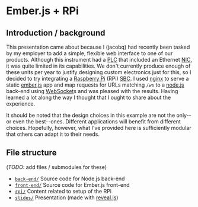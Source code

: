 # Ember.js + RPi

## Introduction / background

This presentation came about because I (jacobq) had recently been tasked by my employer to add a simple, flexible web interface to one of our products. Although this instrument had a [PLC](https://en.wikipedia.org/wiki/Programmable_logic_controller) that included an Ethernet [NIC](https://en.wikipedia.org/wiki/Network_interface_controller), it was quite limited in its capabilities. We don't currently produce enough of these units per year to justify designing custom electronics just for this, so I decided to try integrating a [Raspberry Pi](https://www.raspberrypi.org/) (RPi) [SBC](https://en.wikipedia.org/wiki/Single-board_computer). I used [nginx](https://nginx.org/) to serve a static [ember.js](https://emberjs.com/) app and map requests for URLs matching `/ws` to a [node.js](https://nodejs.org/en/) back-end using [WebSocket](https://developer.mozilla.org/en-US/docs/Web/API/WebSockets_API)s and was pleased with the results. Having learned a lot along the way I thought that I ought to share about the experience.

It should be noted that the design choices in this example are not the only--or even the best--ones. Different applications will benefit from different choices. Hopefully, however, what I've provided here is sufficiently modular that others can adapt it to their needs.


## File structure

(*TODO*: add files / submodules for these)

* [`back-end/`](./back-end/) Source code for Node.js back-end
* [`front-end/`](./front-end/) Source code for Ember.js front-end
* [`rpi/`](./rpi) Content related to setup of the RPi
* [`slides/`](./slides/) Presentation (made with [reveal.js](https://github.com/hakimel/reveal.js))
